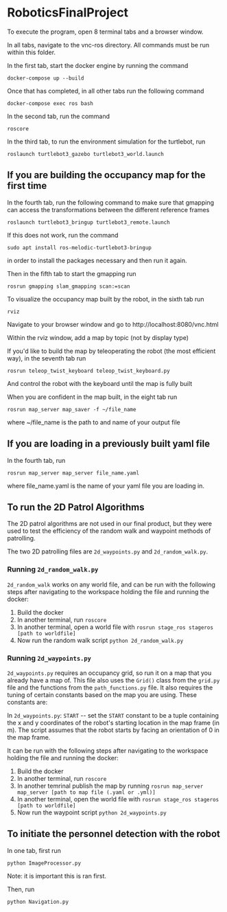 # RoboticsFinalProject

To execute the program, open 8 terminal tabs and a browser window.

In all tabs, navigate to the vnc-ros directory. All commands must be run within this folder.

In the first tab, start the docker engine by running the command
```
docker-compose up --build
```

Once that has completed, in all other tabs run the following command
```
docker-compose exec ros bash
```

In the second tab, run the command
```
roscore
```

In the third tab, to run the environment simulation for the turtlebot, run
```
roslaunch turtlebot3_gazebo turtlebot3_world.launch
```

## If you are building the occupancy map for the first time
In the fourth tab, run the following command to make sure that gmapping can access the transformations between the different reference frames
```
roslaunch turtlebot3_bringup turtlebot3_remote.launch
```

If this does not work, run the command
```
sudo apt install ros-melodic-turtlebot3-bringup
```
in order to install the packages necessary and then run it again.

Then in the fifth tab to start the gmapping run
```
rosrun gmapping slam_gmapping scan:=scan
```

To visualize the occupancy map built by the robot, in the sixth tab run
```
rviz
```

Navigate to your browser window and go to http://localhost:8080/vnc.html

Within the rviz window, add a map by topic (not by display type)

If you'd like to build the map by teleoperating the robot (the most efficient way), in the seventh tab run
```
rosrun teleop_twist_keyboard teleop_twist_keyboard.py
```
And control the robot with the keyboard until the map is fully built

When you are confident in the map built, in the eight tab run
```
rosrun map_server map_saver -f ~/file_name
```
where ~/file_name is the path to and name of your output file

## If you are loading in a previously built yaml file

In the fourth tab, run 
```
rosrun map_server map_server file_name.yaml
```
where file_name.yaml is the name of your yaml file you are loading in.



## To run the 2D Patrol Algorithms
The 2D patrol algorithms are not used in our final product, but they were used to test the efficiency of the random walk and waypoint methods of patrolling.

The two 2D patrolling files are `2d_waypoints.py` and `2d_random_walk.py`. 

### Running `2d_random_walk.py`

`2d_random_walk` works on any world file, and can be run with the following steps after navigating to the workspace holding the file and running the docker:

1. Build the docker
2. In another terminal, run `roscore`
3. In another terminal, open a world file with `rosrun stage_ros stageros [path to worldfile]`
4. Now run the random walk script `python 2d_random_walk.py`


### Running `2d_waypoints.py`

`2d_waypoints.py` requires an occupancy grid, so run it on a map that you already have a map of. This file also uses the `Grid()` class from the `grid.py` file and the functions from the `path_functions.py` file. It also requires the tuning of certain constants based on the map you are using. These constants are:

In `2d_waypoints.py`: `START` -- set the `START` constant to be a tuple containing the x and y coordinates of the robot's starting location in the map frame (in m). The script assumes that the robot starts by facing an orientation of 0 in the map frame.


It can be run with the following steps after navigating to the workspace holding the file and running the docker:

1. Build the docker
2. In another terminal, run `roscore`
3. In another temrinal publish the map by running `rosrun map_server map_server [path to map file (.yaml or .yml)]`
4. In another terminal, open the world file with `rosrun stage_ros stageros [path to worldfile]`
5. Now run the waypoint script `python 2d_waypoints.py`
## To initiate the personnel detection with the robot

In one tab, first run
```
python ImageProcessor.py
```

Note: it is important this is ran first.

Then, run
```
python Navigation.py
```
